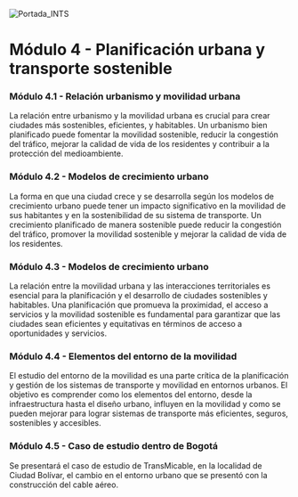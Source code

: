 ![Portada_INTS](https://github.com/roadmobility/INTRODUCCION_TRANSPORTE_SOSTENIBLE/blob/main/Modulo%200%20-%20Introducci%C3%B3n%20al%20Curso/Portada_INTS.png "Portada_INTS")

# **Módulo 4 - Planificación urbana y transporte sostenible**
### Módulo 4.1 - Relación urbanismo y movilidad urbana
La relación entre urbanismo y la movilidad urbana es crucial para crear ciudades más sostenibles, eficientes, y habitables. Un urbanismo bien planificado puede fomentar la movilidad sostenible, reducir la congestión del tráfico, mejorar la calidad de vida de los residentes y contribuir a la protección del medioambiente.
### Módulo 4.2 - Modelos de crecimiento urbano
La forma en que una ciudad crece y se desarrolla según los modelos de crecimiento urbano puede tener un impacto significativo en la movilidad de sus habitantes y en la sostenibilidad de su sistema de transporte. Un crecimiento planificado de manera sostenible puede reducir la congestión del tráfico, promover la movilidad sostenible y mejorar la calidad de vida de los residentes. 
### Módulo 4.3 - Modelos de crecimiento urbano
La relación entre la movilidad urbana y las interacciones territoriales es esencial para la planificación y el desarrollo de ciudades sostenibles y habitables. Una planificación que promueva la proximidad, el acceso a servicios y la movilidad sostenible es fundamental para garantizar que las ciudades sean eficientes y equitativas en términos de acceso a oportunidades y servicios.
### Módulo 4.4 - Elementos del entorno de la movilidad
El estudio del entorno de la movilidad es una parte crítica de la planificación y gestión de los sistemas de transporte y movilidad en entornos urbanos. El objetivo es comprender como los elementos del entorno, desde la infraestructura hasta el diseño urbano, influyen en la movilidad y como se pueden mejorar para lograr sistemas de transporte más eficientes, seguros, sostenibles y accesibles.
### Módulo 4.5 - Caso de estudio dentro de Bogotá
Se presentará el caso de estudio de TransMicable, en la localidad de Ciudad Bolívar, el cambio en el entorno urbano que se presentó con la construcción del cable aéreo. 
